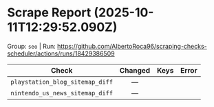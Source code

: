# Scrape Report (2025-10-11T12:29:52.090Z)

Group: `seo`  |  Run: https://github.com/AlbertoRoca96/scraping-checks-scheduler/actions/runs/18429386509

| Check | Changed | Keys | Error |
|---|:---:|:--|:--|
| `playstation_blog_sitemap_diff` | — |  |  |
| `nintendo_us_news_sitemap_diff` | — |  |  |
